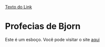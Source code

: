 
[Texto do Link](https://lyrioty.github.io/Bjorn-Svein/)

# Profecias de Bjorn

Este é um esboço. Você pode visitar o site [aqui](https://lyrioty.github.io/Bjorn-Svein/)